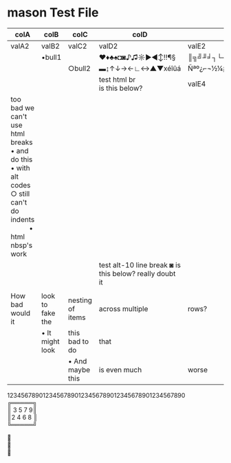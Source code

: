 # mason Test File

| colA  | colB   | colC   | colD            | colE                |
|-------|--------|--------|-----------------|---------------------|
| valA2 | valB2  | valC2  | valD2           | valE2               |
|       | •bull1 |        | ♥♦♣♠◘◙♪♫☼►◄↕‼¶§ | ║╗╝╜╛┐└┴┬├─┼╞╟╚╔╩╦╠ |
|       |        | ○bull2 | ▬↨↑↓→←∟↔▲▼xéîûá | Ñªº¿⌐¬½¼¡«»│┤╡╢╖╕╣  |
|       |        |        | test html br <br> is this below?| valE4 |
| too bad we can't use html breaks<br> • and do this <br> • with alt codes <br> ○ still can't do indents <br> &nbsp; &nbsp; &nbsp; &nbsp; &nbsp; • html nbsp's work | | | | |
|       |        |        | test alt-10 line break ◙ is this below? really doubt it |    |
| | | | | |
| How bad would it | look to fake the | nesting of items | across multiple | rows? |
|                  | • It might look | this bad to do | that | | 
|                  |                 | • And maybe this | is even much | worse | 

12345678901234567890123456789012345678901234567890  
╔═════╗  
║ 3 5 7 9║  
║2 4 6 8 ║  
╚═════╝  

:eyes:  
:nose:  
:tongue:



